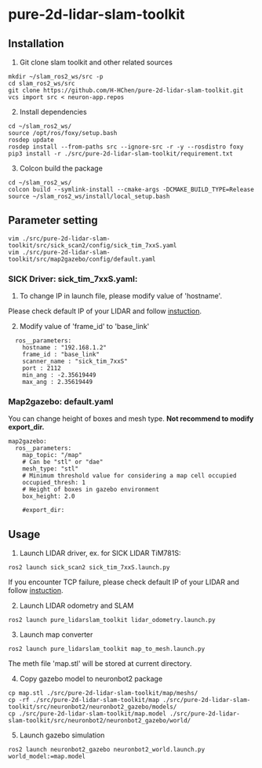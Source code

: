 # pure-2d-lidar-slam-toolkit
## Installation

1. Git clone slam toolkit and other related sources
```
mkdir ~/slam_ros2_ws/src -p
cd slam_ros2_ws/src
git clone https://github.com/H-HChen/pure-2d-lidar-slam-toolkit.git
vcs import src < neuron-app.repos 

```

2. Install dependencies
```
cd ~/slam_ros2_ws/
source /opt/ros/foxy/setup.bash
rosdep update
rosdep install --from-paths src --ignore-src -r -y --rosdistro foxy
pip3 install -r ./src/pure-2d-lidar-slam-toolkit/requirement.txt
```

3. Colcon build the package
```
cd ~/slam_ros2_ws/
colcon build --symlink-install --cmake-args -DCMAKE_BUILD_TYPE=Release
source ~/slam_ros2_ws/install/local_setup.bash
```
## Parameter setting
```
vim ./src/pure-2d-lidar-slam-toolkit/src/sick_scan2/config/sick_tim_7xxS.yaml
vim ./src/pure-2d-lidar-slam-toolkit/src/map2gazebo/config/default.yaml 
```
### SICK Driver: sick_tim_7xxS.yaml: 

1. To change IP in launch file, please modify value of 'hostname'.

Please check default IP of your LIDAR and follow [instuction](https://github.com/SICKAG/sick_scan2).

2. Modify value of 'frame_id' to 'base_link'
```
  ros__parameters:
    hostname : "192.168.1.2"
    frame_id : "base_link"
    scanner_name : "sick_tim_7xxS"
    port : 2112
    min_ang : -2.35619449
    max_ang : 2.35619449
```
### Map2gazebo: default.yaml
You can change height of boxes and mesh type. **Not recommend to modify export_dir.**
```
map2gazebo:
  ros__parameters:
    map_topic: "/map"
    # Can be "stl" or "dae"
    mesh_type: "stl"
    # Minimum threshold value for considering a map cell occupied
    occupied_thresh: 1
    # Height of boxes in gazebo environment
    box_height: 2.0

    #export_dir: 
```
## Usage

1. Launch LIDAR driver, ex. for SICK LIDAR TiM781S:
```
ros2 launch sick_scan2 sick_tim_7xxS.launch.py  
```
If you encounter TCP failure, please check default IP of your LIDAR and follow [instuction](https://github.com/SICKAG/sick_scan2).

2. Launch LIDAR odometry and SLAM
```
ros2 launch pure_lidarslam_toolkit lidar_odometry.launch.py 
```

3. Launch map converter
```
ros2 launch pure_lidarslam_toolkit map_to_mesh.launch.py 
```
The meth file 'map.stl' will be stored at current directory.
 
4. Copy gazebo model to neuronbot2 package
```
cp map.stl ./src/pure-2d-lidar-slam-toolkit/map/meshs/
cp -rf ./src/pure-2d-lidar-slam-toolkit/map ./src/pure-2d-lidar-slam-toolkit/src/neuronbot2/neuronbot2_gazebo/models/
cp ./src/pure-2d-lidar-slam-toolkit/map.model ./src/pure-2d-lidar-slam-toolkit/src/neuronbot2/neuronbot2_gazebo/world/
```
5. Launch gazebo simulation
```
ros2 launch neuronbot2_gazebo neuronbot2_world.launch.py world_model:=map.model

```
